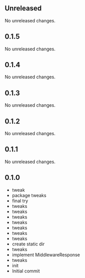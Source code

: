 ## Unreleased

No unreleased changes.

## 0.1.5

No unreleased changes.

## 0.1.4

No unreleased changes.

## 0.1.3

No unreleased changes.

## 0.1.2

No unreleased changes.

## 0.1.1

No unreleased changes.

## 0.1.0

- tweak
- package tweaks
- final try
- tweaks
- tweaks
- tweaks
- tweaks
- tweaks
- tweaks
- tweaks
- create static dir
- tweaks
- implement MiddlewareResponse
- tweaks
- init
- Initial commit
